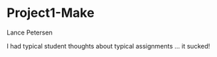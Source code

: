 Project1-Make
=============

Lance Petersen

I had typical student thoughts about typical assignments ... it sucked!

